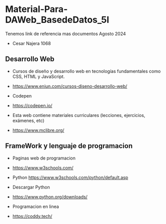 # Material-Para-DAWeb_BasedeDatos_5I
Tenemos link de referencia mas documentos Agosto 2024
- Cesar Najera 1068
## Desarrollo Web

- Cursos de diseño y desarrollo web en tecnologías fundamentales como CSS, HTML y JavaScript.
- https://www.eniun.com/cursos-diseno-desarrollo-web/

- Codepen
- https://codepen.io/

- Esta web contiene materiales curriculares (lecciones, ejercicios, exámenes, etc)
- https://www.mclibre.org/

## FrameWork y lenguaje de programacion
- Paginas web de programacion
- https://www.w3schools.com/
- Python https://www.w3schools.com/python/default.asp
- Descargar Python
- https://www.python.org/downloads/

- Programacion en linea
- https://coddy.tech/
  

